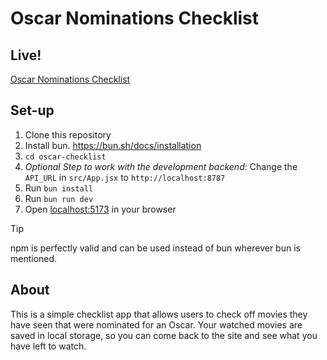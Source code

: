 # Oscar Nominations Checklist

## Live!

[Oscar Nominations Checklist](https://preraku.github.io/oscar-checklist/)

## Set-up

1. Clone this repository
2. Install bun. https://bun.sh/docs/installation
3. `cd oscar-checklist`
4. _Optional Step to work with the development backend_: Change the `API_URL` in `src/App.jsx` to `http://localhost:8787`
5. Run `bun install`
6. Run `bun run dev`
7. Open [localhost:5173](http://localhost:5173/) in your browser

> [!TIP]
> npm is perfectly valid and can be used instead of bun wherever bun is mentioned.

## About

This is a simple checklist app that allows users to check off movies they have seen that were nominated for an Oscar. Your watched movies are saved in local storage, so you can come back to the site and see what you have left to watch.
